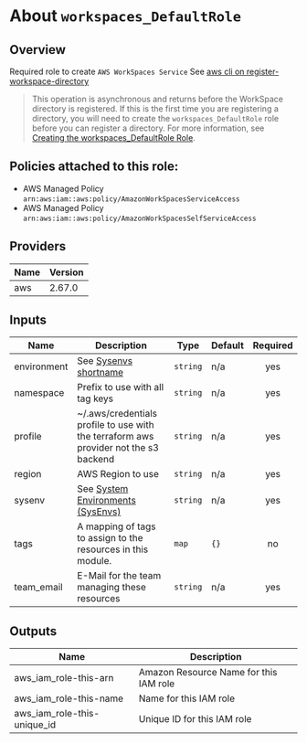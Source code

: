 # About `workspaces_DefaultRole`

## Overview

Required role to create `AWS WorkSpaces Service` See [aws cli on register-workspace-directory](https://docs.aws.amazon.com/cli/latest/reference/workspaces/register-workspace-directory.html)

> This operation is asynchronous and returns before the WorkSpace directory is registered.
> If this is the first time you are registering a directory,
> you will need to create the `workspaces_DefaultRole` role before you can register a directory.
> For more information, see [Creating the workspaces_DefaultRole Role](https://docs.aws.amazon.com/workspaces/latest/adminguide/workspaces-access-control.html#create-default-role).

## Policies attached to this role:

- AWS Managed Policy `arn:aws:iam::aws:policy/AmazonWorkSpacesServiceAccess`
- AWS Managed Policy `arn:aws:iam::aws:policy/AmazonWorkSpacesSelfServiceAccess`

<!-- BEGINNING OF PRE-COMMIT-TERRAFORM DOCS HOOK -->
## Providers

| Name | Version |
|------|---------|
| aws | 2.67.0 |

## Inputs

| Name | Description | Type | Default | Required |
|------|-------------|------|---------|:-----:|
| environment | See [Sysenvs shortname](https://github.com/nxtlytics/ivy-documentation/blob/master/howto/Architecture/Specifications_and_Definitions/System_Environments_SysEnvs.md#short-name-aka-dcvpc-name) | `string` | n/a | yes |
| namespace | Prefix to use with all tag keys | `string` | n/a | yes |
| profile | ~/.aws/credentials profile to use with the terraform aws provider not the s3 backend | `string` | n/a | yes |
| region | AWS Region to use | `string` | n/a | yes |
| sysenv | See [System Environments (SysEnvs)](https://github.com/nxtlytics/ivy-documentation/blob/master/howto/Architecture/Specifications_and_Definitions/System_Environments_SysEnvs.md) | `string` | n/a | yes |
| tags | A mapping of tags to assign to the resources in this module. | `map` | `{}` | no |
| team\_email | E-Mail for the team managing these resources | `string` | n/a | yes |

## Outputs

| Name | Description |
|------|-------------|
| aws\_iam\_role-this-arn | Amazon Resource Name for this IAM role |
| aws\_iam\_role-this-name | Name for this IAM role |
| aws\_iam\_role-this-unique\_id | Unique ID for this IAM role |

<!-- END OF PRE-COMMIT-TERRAFORM DOCS HOOK -->
